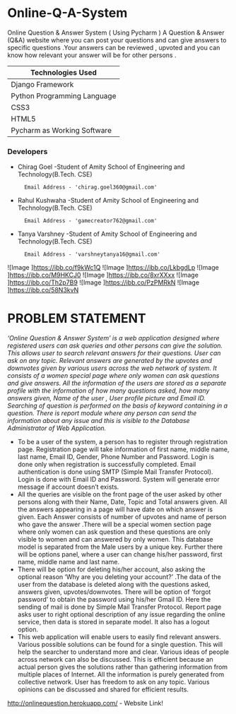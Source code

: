 # Online-Q-A-System

Online Question & Answer System ( Using Pycharm )
A Question & Answer (Q&A) website where you can post your questions and can give answers to specific questions .Your answers can be reviewed , upvoted and you can know how relevant your answer will be for other persons .



Technologies Used |
------------ |
Django Framework|
Python Programming Language |
CSS3 |
HTML5 |
Pycharm as Working Software  | 

### Developers
- Chirag Goel -Student of Amity School of Engineering and Technology(B.Tech. CSE)

        Email Address - 'chirag.goel360@gmail.com'
- Rahul Kushwaha -Student of Amity School of Engineering and Technology(B.Tech. CSE)

        Email Address - 'gamecreator762@gmail.com'
- Tanya Varshney -Student of Amity School of Engineering and Technology(B.Tech. CSE)

        Email Address - 'varshneytanya16@gmail.com'

![Image ]https://ibb.co/f9kWc1Q
![Image ]https://ibb.co/LkbgdLp
![Image ]https://ibb.co/M9HKCJ0
![Image ]https://ibb.co/8xrXXxx
![Image ]https://ibb.co/Th2p7B9
![Image ]https://ibb.co/PzPMRkN
![Image ]https://ibb.co/58N3kvN
# PROBLEM STATEMENT
_‘Online Question & Answer System’ is a web application designed where registered users can ask queries and other persons can give the solution. This allows user to search relevant answers for their questions. User can ask on any topic. Relevant answers are generated by the upvotes and downvotes given by various users across the web network of system. It consists of a women special page where only women can ask questions and give answers. All the information of the users are stored as a separate profile with the information of how many questions asked, how many answers given, Name of the user , User profile picture and Email ID. Searching of question is performed on the basis of keyword containing in a question. There is report module where any person can send the information about any issue and this is visible to the Database Administrator of Web Application._
* To be a user of the system, a person has to register through registration page. Registration page will take information of first name, middle name, last name, Email ID, Gender, Phone Number and Password. Login is done only when registration is successfully completed.  Email authentication is done using SMTP (Simple Mail Transfer Protocol). Login is done with Email ID and Password. System will generate error message if account doesn’t exists. 
* All the queries are visible on the front page of the user asked by other persons along with their Name, Date, Topic and Total answers given. All the answers appearing in a page will have date on which answer is given. Each Answer consists of number of upvotes and name of person who gave the answer .There will be a special women section page where only women can ask question and these questions are only visible to women and can answered by only women. This database model is separated from the Male users by a unique key. Further there will be options panel, where a user can change his/her password, first name, middle name and last name. 
* There will be option for deleting his/her account, also asking the optional reason ‘Why are you deleting your account?’ .The data of the user from the database is deleted along with the questions asked, answers given, upvotes/downvotes. There will be option of ‘forgot password’ to obtain the password using his/her Gmail ID. Here the sending of mail is done by Simple Mail Transfer Protocol. Report page asks user to right optional description of any issue regarding the online service, then data is stored in separate model. It also has a logout option.
* This web application will enable users to easily find relevant answers. Various possible solutions can be found for a single question. This will help the searcher to understand more and clear. Various ideas of people across network can also be discussed. This is efficient because an actual person gives the solutions rather than gathering information from multiple places of Internet. All the information is purely generated from collective network. User has freedom to ask on any topic. Various opinions can be discussed and shared for efficient results.

http://onlinequestion.herokuapp.com/ - Website Link!
